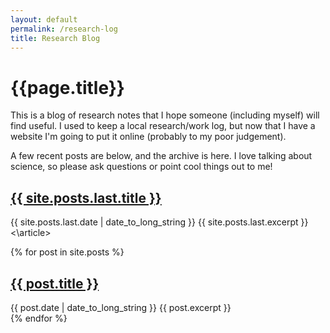 ```yaml
---
layout: default
permalink: /research-log
title: Research Blog
---
```


# {{page.title}}

This is a blog of research notes that I hope someone (including myself) will find useful. 
I used to keep a local research/work log, but now that I have a website I'm going to put it online (probably to my poor judgement).

A few recent posts are below, and the archive is here. I love talking about science, so please ask questions or point cool things out to me!



<article>
<h2>
      <a href="{{ site.posts.last.url }}">
        {{ site.posts.last.title }}
      </a>
    </h2>
 <time datetime="{{ site.posts.last.date | date: "%Y-%m-%d" }}">{{ site.posts.last.date | date_to_long_string }}</time>
    {{ site.posts.last.excerpt }}
<\article>
  
{% for post in site.posts %}
  <article>
    <h2>
      <a href="{{ post.url }}">
        {{ post.title }}
      </a>
    </h2>
    <time datetime="{{ post.date | date: "%Y-%m-%d" }}">{{ post.date | date_to_long_string }}</time>
    {{ post.excerpt }}
  </article>
{% endfor %}
